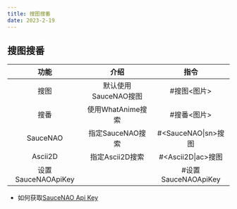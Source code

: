 ```yaml
--- 
title: 搜图搜番
date: 2023-2-19
---
```


<Boxx/>

## 搜图搜番

|   功能   |         介绍         |         指令         |
| :------: | :------------------: | :------------------: |
|   搜图   | 默认使用SauceNAO搜图 |     #搜图<图片>      |
|   搜番   |  使用WhatAnime搜索   |     #搜番<图片>      |
| SauceNAO |   指定SauceNAO搜索   | #\<SauceNAO\|sn>搜图 |
| Ascii2D  |   指定Ascii2D搜索    | #\<Ascii2D\|ac>搜图
|设置SauceNAOApiKey  ||#设置SauceNAOApiKey<apiKey>|
- 如何获取[SauceNAO Api Key](../help#获取saucenao-api-key)
